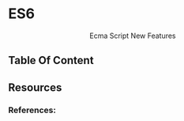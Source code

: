 # ES6 

<div align="center">
    Ecma Script New Features
</div>

## Table Of Content


## Resources


### References: